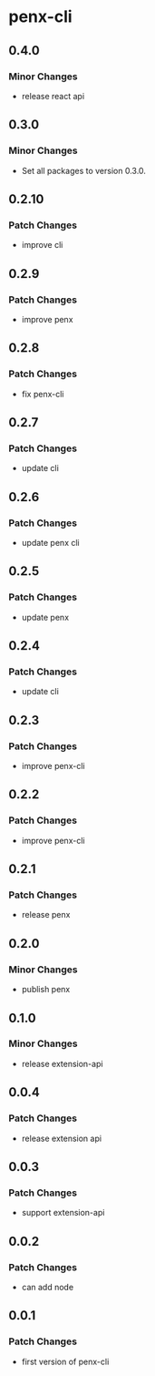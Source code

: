 # penx-cli

## 0.4.0

### Minor Changes

- release react api

## 0.3.0

### Minor Changes

- Set all packages to version 0.3.0.

## 0.2.10

### Patch Changes

- improve cli

## 0.2.9

### Patch Changes

- improve penx

## 0.2.8

### Patch Changes

- fix penx-cli

## 0.2.7

### Patch Changes

- update cli

## 0.2.6

### Patch Changes

- update penx cli

## 0.2.5

### Patch Changes

- update penx

## 0.2.4

### Patch Changes

- update cli

## 0.2.3

### Patch Changes

- improve penx-cli

## 0.2.2

### Patch Changes

- improve penx-cli

## 0.2.1

### Patch Changes

- release penx

## 0.2.0

### Minor Changes

- publish penx

## 0.1.0

### Minor Changes

- release extension-api

## 0.0.4

### Patch Changes

- release extension api

## 0.0.3

### Patch Changes

- support extension-api

## 0.0.2

### Patch Changes

- can add node

## 0.0.1

### Patch Changes

- first version of penx-cli
